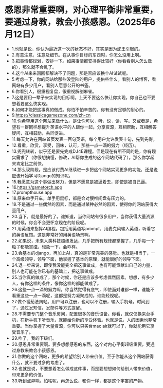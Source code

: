 # 感恩非常重要啊，对心理平衡非常重要，要通过身教，教会小孩感恩。（2025年6月12日） 

- 1.也就是说，你认为最近这一次的状态不好，其实是因为蛇王引起的。
- 2.有意注意，注意及细节。在从事你目标的东西时，你怎么没用上啊。
- 3.把事情都规划，安排一下。如果事情都安排得比较好（你看看别人怎么做的），那么就不会乱了。
- 4.这个AI来来回回都解决不了问题，那是否应该换个AI试试呢。
- 5.考虑一下，你的网站给那些没登陆的用户，提供些什么。看别人的博客，看网站有多少用户，看别人愿意公开的书签。
- 6.你看别人，很重视复盘，很重视解剖麻雀。
- 7.这是要用一辈子来实现的目标啊。上天不要这么快让你实现，你自己也不要想着要这么快实现。
- 8.如何才能把这事真的做成。你怕不怕辛苦的。你有没有足够的耐心的。
- 9.https://classicagamezone.com/zh-cn
- 10.你希望用这个网站来做什么。是让你可以，听，说，读，写。又或者是，希望有一群同样想提升英语水平的人跟你一起，分享资源，互相帮助，互相解答疑问，互相鼓励，共同促进。
- 11.每天允许在网站首页发表一百句英语，每个用户允许发表十句，先到先得。
- 12.看重，欣赏，享受，回味，认可，那些一点一滴的努力（经历）。
- 13.兜兜转转，似乎还是要先完成DJ4E课程。但是现在有所不同的是，你有现实需求了（你很想搞懂，修改，AI帮你生成的这个网站代码了），那么你学起来肯定比之前快。
- 14.那么现阶段，是应该付费AI继续进一步把这个网站实现更多的功能，还是说应该开始学习Django的知识呢。
- 15.我愿意为这个事做出努力，但是不愿意是被逼着去，即使是被自己逼。
- 16.https://gametorch.app
- 17.prompthouse.app
- 18.原来单手开车，单手用鼠标，都是会对腰椎间盘有压力的。
- 19.不是通过一些偶然的因素，而是通过某种必然的因素，使得你的网站获得大量用户。
- 20.当下，就是最好的了。谁知道，当你网站有很多用户，当你获得大量资源的时候，你会不会更怀念现在的阶段呢。
- 21.用英语来指挥AI编程。包括用英语写prompt，用麦克风输入英语，听看它的英语反馈。这是非常好的用英语场景啊。
- 22.如果说，未来人类科技超级发达，几乎把所有规律都掌握了，几乎每一个粒子都能掌控。想象一下，会咋样。
- 23.会基本的django，再加上AI，真的是非常完美的感觉。也就是相当于，一个高级领导，领导下面，他掌握了基本的原理，就能很好的领导下面。
- 24.退一步来说，即使我没能完全把这事做成，也有可能贡献出自己的力量，别人也可能在你已有的基础上，把这事做成。
- 25.当你真的做成了，那个时候，你还是应该多考虑偶然因素。想想，有多少人，有你这样的条件，像你这样的都能做成了。
- 26.这些一点一滴的努力啊。你当然觉得有底气，即使面对谁都一样，谁能不看重这些一点一滴呢，这都是努力凝聚成的，谁能轻视呢。
- 27.做个番茄法网站。用户可以注册，也可以不注册，输入手机号。时间到了，通过发短信，发邮件等方式提醒。
- 28.不需要专门整个音乐房间，配置很多的音乐设备。你看，就仅仅换来台手机，在新手机下听音乐，就能给你新的享受体验。也就是说，人的因素也非常重要。当你掌握了大量资源，你可以只买台mac air就可以了，你就能用它享受音乐了。
- 29.咋了，我的下级们。
- 30.感恩非常重要啊。要多想想感恩的东西，这个对内心平衡超级重要。要通过身教来教会小孩感恩。
- 31.你做的这个网站，更多的希望给别人带来价值。至于你能从这个网站获得什么，就不要过多的考虑了。
- 32.也就是说，不要想着怎么做成这件事，而是要想想如何给别人带来价值，带来更多的价值。
- 33.听到点异响。怕啥呢，再怎么说，和你一样，都是这个宇宙的产物。

